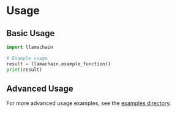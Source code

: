 # Usage

## Basic Usage

```python
import llamachain

# Example usage
result = llamachain.example_function()
print(result)
```

## Advanced Usage

For more advanced usage examples, see the [examples directory](../examples/).
